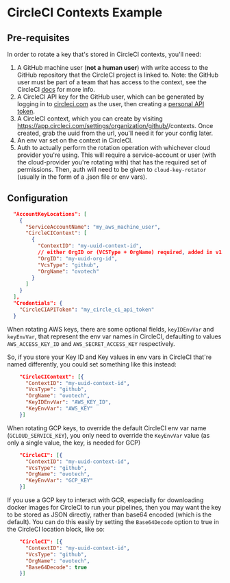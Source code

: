 # CircleCI Contexts Example

## Pre-requisites

In order to rotate a key that's stored in CircleCI contexts, you'll need:

1. A GitHub machine user (**not a human user**)
   with write access to the GitHub repository that the CircleCI project is linked
   to. Note: the GitHub user must be part of a team that has access to the context,
   see the CircleCI [docs](https://circleci.com/docs/2.0/contexts/) for more info.
2. A CircleCI API key for the GitHub user, which can be generated by logging in
   to [circleci.com](circleci.com) as the user, then creating a
   [personal API token](https://circleci.com/account/api).
3. A CircleCI context, which you can create by visiting
   https://app.circleci.com/settings/organization/github/<org>/contexts. Once
   created, grab the uuid from the url, you'll need it for your config later.
4. An env var set on the context in CircleCI.
5. Auth to actually perform the rotation operation with whichever cloud provider
   you're using. This will require a service-account or user (with the
   cloud-provider you're rotating with) that has the required set of permissions.
   Then, auth will need to be given to `cloud-key-rotator` (usually in the form of
   a .json file or env vars).

## Configuration

```json
  "AccountKeyLocations": [
    {
      "ServiceAccountName": "my_aws_machine_user",
      "CircleCIContext": [
        {
          "ContextID": "my-uuid-context-id",
          // either OrgID or (VCSType + OrgName) required, added in v1.0.0
          "OrgID": "my-uuid-org-id",
          "VcsType": "github",
          "OrgName": "ovotech"
        }
      ]
    }
  ],
  "Credentials": {
    "CircleCIAPIToken": "my_circle_ci_api_token"
  }
```

When rotating AWS keys, there are some optional fields,
`keyIDEnvVar` and `keyEnvVar`, that represent the env var names in CircleCI,
defaulting to values `AWS_ACCESS_KEY_ID` and `AWS_SECRET_ACCESS_KEY`
respectively.

So, if you store your Key ID and Key values in env vars in CircleCI that're
named differently, you could set something like this instead:

```json
    "CircleCIContext": [{
      "ContextID": "my-uuid-context-id",
      "VcsType": "github",
      "OrgName": "ovotech",
      "KeyIDEnvVar": "AWS_KEY_ID",
      "KeyEnvVar": "AWS_KEY"
    }]
```

When rotating GCP keys, to override the default CircleCI env var name
(`GCLOUD_SERVICE_KEY`), you only need to override the `KeyEnvVar` value
(as only a single value, the key, is needed for GCP)

```json
    "CircleCI": [{
      "ContextID": "my-uuid-context-id",
      "VcsType": "github",
      "OrgName": "ovotech",
      "KeyEnvVar": "GCP_KEY"
    }]
```

If you use a GCP key to interact with GCR, especially for downloading
docker images for CircleCI to run your pipelines, then you may want the
key to be stored as JSON directly, rather than base64 encoded (which is
the default). You can do this easily by setting the `Base64Decode` option
to true in the CircleCI location block, like so:

```json
    "CircleCI": [{
      "ContextID": "my-uuid-context-id",
      "VcsType": "github",
      "OrgName": "ovotech",
      "Base64Decode": true
    }]
```
